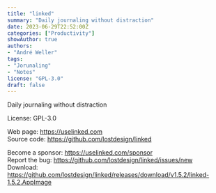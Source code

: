 ```yaml
---
title: "linked"
summary: "Daily journaling without distraction"
date: 2023-06-29T22:52:00Z
categories: ["Productivity"]
showAuthor: true
authors:
- "André Weller"
tags: 
- "Jorunaling"
- "Notes"
license: "GPL-3.0"
draft: false
---
```


Daily journaling without distraction

License: GPL-3.0

Web page: <https://uselinked.com>  
Source code: <https://github.com/lostdesign/linked>

Become a sponsor: <https://uselinked.com/sponsor>  
Report the bug: <https://github.com/lostdesign/linked/issues/new>  
Download: <https://github.com/lostdesign/linked/releases/download/v1.5.2/linked-1.5.2.AppImage>
